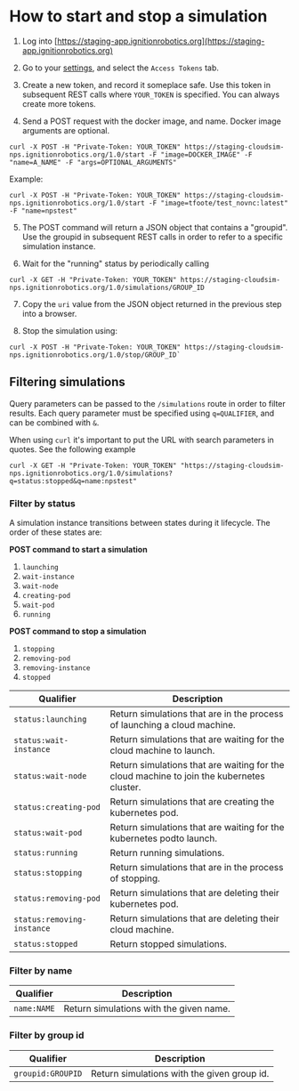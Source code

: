 # How to start and stop a simulation

1. Log into [https://staging-app.ignitionrobotics.org](https://staging-app.ignitionrobotics.org)

2. Go to your [settings](https://staging-app.ignitionrobotics.org/settings),
   and select the `Access Tokens` tab.

3. Create a new token, and record it someplace safe. Use this token in
   subsequent REST calls where `YOUR_TOKEN` is specified. You can always
   create more tokens.   

4. Send a POST request with the docker image, and name. Docker image arguments are optional.

```
curl -X POST -H "Private-Token: YOUR_TOKEN" https://staging-cloudsim-nps.ignitionrobotics.org/1.0/start -F "image=DOCKER_IMAGE" -F "name=A_NAME" -F "args=OPTIONAL_ARGUMENTS"
```

Example:

```
curl -X POST -H "Private-Token: YOUR_TOKEN" https://staging-cloudsim-nps.ignitionrobotics.org/1.0/start -F "image=tfoote/test_novnc:latest" -F "name=npstest"
```

5. The POST command will return a JSON object that contains a "groupid". Use
   the groupid in subsequent REST calls in order to refer to a specific
   simulation instance.

6. Wait for the "running" status by periodically calling

```
curl -X GET -H "Private-Token: YOUR_TOKEN" https://staging-cloudsim-nps.ignitionrobotics.org/1.0/simulations/GROUP_ID
```

7. Copy the `uri` value from the JSON object returned in the previous step into
   a browser.

8. Stop the simulation using:

```
curl -X POST -H "Private-Token: YOUR_TOKEN" https://staging-cloudsim-nps.ignitionrobotics.org/1.0/stop/GROUP_ID`
```


## Filtering simulations

Query parameters can be passed to the `/simulations` route in order to
filter results. Each query parameter must be specified using
`q=QUALIFIER`, and can be combined with `&`.

When using `curl` it's important to put the URL with search parameters in
quotes. See the following example

```
curl -X GET -H "Private-Token: YOUR_TOKEN" "https://staging-cloudsim-nps.ignitionrobotics.org/1.0/simulations?q=status:stopped&q=name:npstest"
```

### Filter by status

A simulation instance transitions between states during it lifecycle. The
order of these states are:

**POST command to start a simulation**
1. `launching`
1. `wait-instance`
1. `wait-node`
1. `creating-pod`
1. `wait-pod`
1. `running`

**POST command to stop a simulation**
1. `stopping`
1. `removing-pod`
1. `removing-instance`
1. `stopped`

| Qualifier | Description|
|-----------|------------|
|`status:launching`| Return simulations that are in the process of launching a cloud machine.|
|`status:wait-instance`| Return simulations that are waiting for the cloud machine to launch.|
|`status:wait-node`| Return simulations that are waiting for the cloud machine to join the kubernetes cluster.|
|`status:creating-pod`| Return simulations that are creating the kubernetes pod.|
|`status:wait-pod`| Return simulations that are waiting for the kubernetes podto launch.|
|`status:running`| Return running simulations.|
|`status:stopping`| Return simulations that are in the process of stopping.|
|`status:removing-pod`| Return simulations that are deleting their kubernetes pod.|
|`status:removing-instance`| Return simulations that are deleting their cloud machine.|
|`status:stopped`| Return stopped simulations.|

### Filter by name

| Qualifier | Description|
|-----------|------------|
|`name:NAME`| Return simulations with the given name.|

### Filter by group id

| Qualifier | Description|
|-----------|------------|
|`groupid:GROUPID`| Return simulations with the given group id.|
